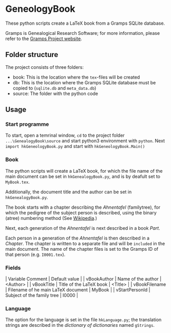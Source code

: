 # GeneologyBook
These python scripts create a LaTeX book from a Gramps SQLite database.

Gramps is Genealogical Research Software; for more information, please refer to the [Gramps Project website](https://gramps-project.org/).

## Folder structure
The project consists of three folders:

* book: This is the location where the `tex`-files will be created
* db: This is the location where the Gramps SQLite database must be copied to (`sqlite.db` and `meta_data.db`)
* source: The folder with the python code

## Usage
### Start programme
To start, open a temrinal window, `cd` to the project folder `...\GenealogyBook\source` and start python3 environment with `python`.
Next `import hkGeneologyBook.py` and start with `hkGeneologyBook.Main()`

### Book
The python scripts will create a LaTeX book, for which the file name of the main document can be set in `hkGenealogyBook.py`, and is by deafult set to `MyBook.tex`.

Additionally, the document title and the author can be set in `hkGenealogyBook.py`.

The book starts with a chapter describing the *Ahnentafel* (familytree), for which the pedigree of the subject person is described, using the binary (atree) numbering method (See [Wikipedia](https://en.wikipedia.org/wiki/Genealogical_numbering_systems).)

Next, each generation of the *Ahnentafel* is next described in a book *Part*.

Each person in a generation of the *Ahnentafel* is then described in a *Chapter*. The chapter is written to a separate file and will be `included` in the main document. The name of the chapter files is set to the Gramps ID of that person (e.g. `I0001.tex`).

### Fields
| Variable  Comment | Default value |
| vBookAuthor | Name of the author | \<Author\> |
| vBookTitle | Title of the LaTeX book | \<Title\> |
| vBookFilename | Filename of he main LaTeX document | MyBook |
| vStartPersonId | Subject of the family tree | I0000 |

### Language
The option for the language is set in the file `hkLanguage.py`; the translation strings are described in the *dictionary of dictionaries* named `gStrings`.
